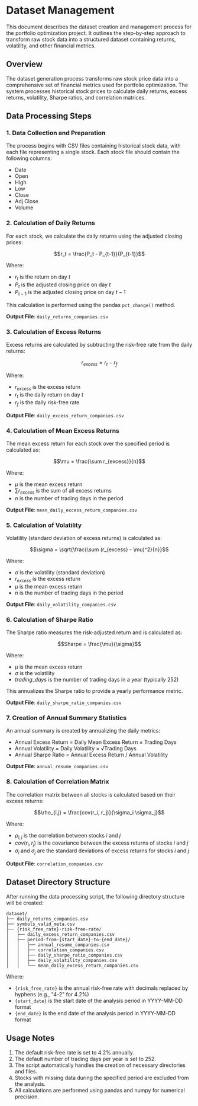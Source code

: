 # Dataset Management

This document describes the dataset creation and management process for the portfolio optimization project. It outlines the step-by-step approach to transform raw stock data into a structured dataset containing returns, volatility, and other financial metrics.

## Overview

The dataset generation process transforms raw stock price data into a comprehensive set of financial metrics used for portfolio optimization. The system processes historical stock prices to calculate daily returns, excess returns, volatility, Sharpe ratios, and correlation matrices.

## Data Processing Steps

### 1. Data Collection and Preparation

The process begins with CSV files containing historical stock data, with each file representing a single stock. Each stock file should contain the following columns:
- Date
- Open
- High
- Low
- Close
- Adj Close
- Volume

### 2. Calculation of Daily Returns

For each stock, we calculate the daily returns using the adjusted closing prices:

$$r_t = \frac{P_t - P_{t-1}}{P_{t-1}}$$

Where:
- $r_t$ is the return on day $t$
- $P_t$ is the adjusted closing price on day $t$
- $P_{t-1}$ is the adjusted closing price on day $t-1$

This calculation is performed using the pandas `pct_change()` method.

**Output File**: `daily_returns_companies.csv`

### 3. Calculation of Excess Returns

Excess returns are calculated by subtracting the risk-free rate from the daily returns:

$$r_{excess} = r_t - r_f$$

Where:
- $r_{excess}$ is the excess return
- $r_t$ is the daily return on day $t$
- $r_f$ is the daily risk-free rate

**Output File**: `daily_excess_return_companies.csv`

### 4. Calculation of Mean Excess Returns

The mean excess return for each stock over the specified period is calculated as:

$$\mu = \frac{\sum r_{excess}}{n}$$

Where:
- $\mu$ is the mean excess return
- $\sum r_{excess}$ is the sum of all excess returns
- $n$ is the number of trading days in the period

**Output File**: `mean_daily_excess_return_companies.csv`

### 5. Calculation of Volatility

Volatility (standard deviation of excess returns) is calculated as:

$$\sigma = \sqrt{\frac{\sum (r_{excess} - \mu)^2}{n}}$$

Where:
- $\sigma$ is the volatility (standard deviation)
- $r_{excess}$ is the excess return
- $\mu$ is the mean excess return
- $n$ is the number of trading days in the period

**Output File**: `daily_volatility_companies.csv`

### 6. Calculation of Sharpe Ratio

The Sharpe ratio measures the risk-adjusted return and is calculated as:

$$Sharpe = \frac{\mu}{\sigma}$$

Where:
- $\mu$ is the mean excess return
- $\sigma$ is the volatility
- $trading\_days$ is the number of trading days in a year (typically 252)

This annualizes the Sharpe ratio to provide a yearly performance metric.

**Output File**: `daily_sharpe_ratio_companies.csv`

### 7. Creation of Annual Summary Statistics

An annual summary is created by annualizing the daily metrics:

- Annual Excess Return = Daily Mean Excess Return × Trading Days
- Annual Volatility = Daily Volatility × √Trading Days
- Annual Sharpe Ratio = Annual Excess Return / Annual Volatility

**Output File**: `annual_resume_companies.csv`

### 8. Calculation of Correlation Matrix

The correlation matrix between all stocks is calculated based on their excess returns:

$$\rho_{i,j} = \frac{cov(r_i, r_j)}{\sigma_i \sigma_j}$$

Where:
- $\rho_{i,j}$ is the correlation between stocks $i$ and $j$
- $cov(r_i, r_j)$ is the covariance between the excess returns of stocks $i$ and $j$
- $\sigma_i$ and $\sigma_j$ are the standard deviations of excess returns for stocks $i$ and $j$

**Output File**: `correlation_companies.csv`

## Dataset Directory Structure

After running the data processing script, the following directory structure will be created:

```
dataset/
├── daily_returns_companies.csv
├── symbols_valid_meta.csv
├── {risk_free_rate}-risk-free-rate/
│   ├── daily_excess_return_companies.csv
│   ├── period-from-{start_date}-to-{end_date}/
│   │   ├── annual_resume_companies.csv
│   │   ├── correlation_companies.csv
│   │   ├── daily_sharpe_ratio_companies.csv
│   │   ├── daily_volatility_companies.csv
│   │   └── mean_daily_excess_return_companies.csv
```

Where:
- `{risk_free_rate}` is the annual risk-free rate with decimals replaced by hyphens (e.g., "4-2" for 4.2%)
- `{start_date}` is the start date of the analysis period in YYYY-MM-DD format
- `{end_date}` is the end date of the analysis period in YYYY-MM-DD format

## Usage Notes

1. The default risk-free rate is set to 4.2% annually.
2. The default number of trading days per year is set to 252.
3. The script automatically handles the creation of necessary directories and files.
4. Stocks with missing data during the specified period are excluded from the analysis.
5. All calculations are performed using pandas and numpy for numerical precision.